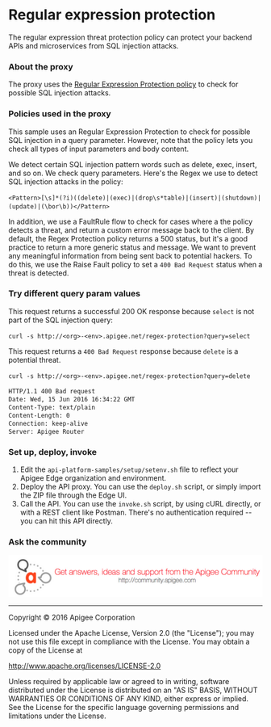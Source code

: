 # Regular expression protection


The regular expression threat protection policy can protect your backend APIs and microservices from SQL injection attacks. 

### About the proxy

The proxy uses the [Regular Expression Protection policy](http://docs.apigee.com/api-services/reference/regular-expression-protection) to check for possible SQL injection attacks. 

### Policies used in the proxy

This sample uses an Regular Expression Protection to check for possible SQL injection in a query parameter. However, note that the policy lets you check all types of input parameters and body content.

We detect certain SQL injection pattern words such as delete, exec, insert, and so on. We check query parameters. Here's the Regex we use to detect SQL injection attacks in the policy:

`<Pattern>[\s]*(?i)((delete)|(exec)|(drop\s*table)|(insert)|(shutdown)|(update)|(\bor\b))</Pattern>`

In addition, we use a FaultRule flow to check for cases where a the policy detects a threat, and return a custom error message back to the client. By default, the Regex Protection policy returns a 500 status, but it's a good practice to return a more generic status and message. We want to prevent any meaningful information from being sent back to potential hackers. To do this, we use the Raise Fault policy to set a `400 Bad Request` status when a threat is detected. 


### Try different query param values

This request returns a successful 200 OK response because `select` is not part of the SQL injection query:

`curl -s http://<org>-<env>.apigee.net/regex-protection?query=select`

This request returns a `400 Bad Request` response because `delete` is a potential threat. 

`curl -s http://<org>-<env>.apigee.net/regex-protection?query=delete`

```
HTTP/1.1 400 Bad request
Date: Wed, 15 Jun 2016 16:34:22 GMT
Content-Type: text/plain
Content-Length: 0
Connection: keep-alive
Server: Apigee Router
```


### Set up, deploy, invoke

1. Edit the `api-platform-samples/setup/setenv.sh` file to reflect your Apigee Edge organization and environment. 
2. Deploy the API proxy. You can use the `deploy.sh` script, or simply import the ZIP file through the Edge UI.
3. Call the API. You can use the `invoke.sh` script, by using cURL directly, or with a REST client like Postman. There's no authentication required -- you can hit this API directly.  


### Ask the community

[![alt text](../../images/apigee-community.png "Apigee Community is a great place to ask questions and find answers about developing API proxies. ")](https://community.apigee.com?via=github)

---

Copyright © 2016 Apigee Corporation

Licensed under the Apache License, Version 2.0 (the "License"); you may not use
this file except in compliance with the License. You may obtain a copy
of the License at

http://www.apache.org/licenses/LICENSE-2.0

Unless required by applicable law or agreed to in writing, software
distributed under the License is distributed on an "AS IS" BASIS,
WITHOUT WARRANTIES OR CONDITIONS OF ANY KIND, either express or implied.
See the License for the specific language governing permissions and
limitations under the License.
